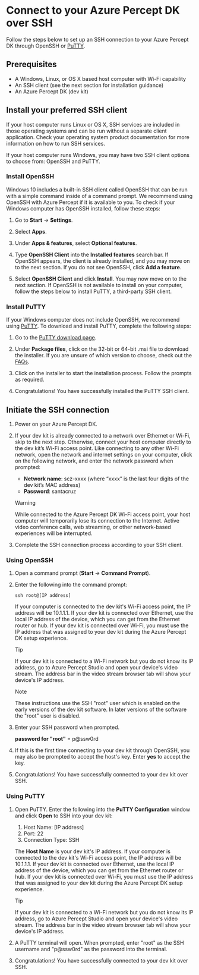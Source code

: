 # Connect to your Azure Percept DK over SSH

Follow the steps below to set up an SSH connection to your Azure Percept DK through OpenSSH or [PuTTY](https://www.chiark.greenend.org.uk/~sgtatham/putty/latest.html).

## Prerequisites

- A Windows, Linux, or OS X based host computer with Wi-Fi capability
- An SSH client (see the next section for installation guidance)
- An Azure Percept DK (dev kit)

## Install your preferred SSH client

If your host computer runs Linux or OS X, SSH services are included in those operating systems and can be run without a separate client application. Check your operating system product documentation for more information on how to run SSH services.

If your host computer runs Windows, you may have two SSH client options to choose from: OpenSSH and PuTTY.

### Install OpenSSH

Windows 10 includes a built-in SSH client called OpenSSH that can be run with a simple command inside of a command prompt. We recommend using OpenSSH with Azure Percept if it is available to you. To check if your Windows computer has OpenSSH installed, follow these steps:

1. Go to **Start** -> **Settings**.

1. Select **Apps**.

1. Under **Apps & features**, select **Optional features**.

1. Type **OpenSSH Client** into the **Installed features** search bar. If OpenSSH appears, the client is already installed, and you may move on to the next section. If you do not see OpenSSH, click **Add a feature**.

1. Select **OpenSSH Client** and click **Install**. You may now move on to the next section. If OpenSSH is not available to install on your computer, follow the steps below to install PuTTY, a third-party SSH client.

### Install PuTTY

If your Windows computer does not include OpenSSH, we recommend using [PuTTY](https://www.chiark.greenend.org.uk/~sgtatham/putty/latest.html). To download and install PuTTY, complete the following steps:

1. Go to the [PuTTY download page](https://www.chiark.greenend.org.uk/~sgtatham/putty/latest.html).

1. Under **Package files**, click on the 32-bit or 64-bit .msi file to download the installer. If you are unsure of which version to choose, check out the [FAQs](https://www.chiark.greenend.org.uk/~sgtatham/putty/faq.html#faq-32bit-64bit).

1. Click on the installer to start the installation process. Follow the prompts as required.

1. Congratulations! You have successfully installed the PuTTY SSH client.

## Initiate the SSH connection

1. Power on your Azure Percept DK.

1. If your dev kit is already connected to a network over Ethernet or Wi-Fi, skip to the next step. Otherwise, connect your host computer directly to the dev kit’s Wi-Fi access point. Like connecting to any other Wi-Fi network, open the network and internet settings on your computer, click on the following network, and enter the network password when prompted:

    - **Network name**: scz-xxxx (where “xxxx” is the last four digits of the dev kit’s MAC address)
    - **Password**: santacruz

    > [!WARNING]
    > While connected to the Azure Percept DK Wi-Fi access point, your host computer will temporarily lose its connection to the Internet. Active video conference calls, web streaming, or other network-based experiences will be interrupted.

1. Complete the SSH connection process according to your SSH client.

### Using OpenSSH

1. Open a command prompt (**Start** -> **Command Prompt**).

1. Enter the following into the command prompt:

    ```console
    ssh root@[IP address]
    ```

    If your computer is connected to the dev kit's Wi-Fi access point, the IP address will be 10.1.1.1. If your dev kit is connected over Ethernet, use the local IP address of the device, which you can get from the Ethernet router or hub. If your dev kit is connected over Wi-Fi, you must use the IP address that was assigned to your dev kit during the Azure Percept DK setup experience.

    > [!TIP]
    > If your dev kit is connected to a Wi-Fi network but you do not know its IP address, go to Azure Percept Studio and open your device's video stream. The address bar in the video stream browser tab will show your device's IP address.

	> [!NOTE]
	> These instructions use the SSH "root" user which is enabled on the early versions of the dev kit software. In later versions of the software the "root" user is disabled.

1. Enter your SSH password when prompted.

	**password for "root"** = p@ssw0rd

1. If this is the first time connecting to your dev kit through OpenSSH, you may also be prompted to accept the host's key. Enter **yes** to accept the key.

1. Congratulations! You have successfully connected to your dev kit over SSH.

### Using PuTTY

1. Open PuTTY. Enter the following into the **PuTTY Configuration** window and click **Open** to SSH into your dev kit:

    1. Host Name: [IP address]
    1. Port: 22
    1. Connection Type: SSH

    The **Host Name** is your dev kit's IP address. If your computer is connected to the dev kit's Wi-Fi access point, the IP address will be 10.1.1.1. If your dev kit is connected over Ethernet, use the local IP address of the device, which you can get from the Ethernet router or hub. If your dev kit is connected over Wi-Fi, you must use the IP address that was assigned to your dev kit during the Azure Percept DK setup experience.

    > [!TIP]
    > If your dev kit is connected to a Wi-Fi network but you do not know its IP address, go to Azure Percept Studio and open your device's video stream. The address bar in the video stream browser tab will show your device's IP address.

1. A PuTTY terminal will open. When prompted, enter "root" as the SSH username and "p@ssw0rd" as the password into the terminal.

1. Congratulations! You have successfully connected to your dev kit over SSH.
